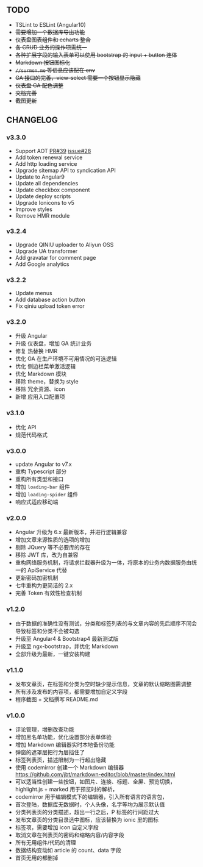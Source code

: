 
## TODO
- TSLint to ESLint (Angular10)
- ~~需要增加一个数据库导出功能~~
- ~~仪表盘图表组件和 echarts 整合~~
- ~~各 CRUD 业务的操作项需统一~~
- ~~各种扩展字段的输入表单可以使用 bootstrap 的 input + button 连体~~
- ~~Markdown 按钮图标化~~
- ~~`//surmon.me` 等信息应该配在 env~~
- ~~GA 接口的完善，view-select 需要一个按钮显示隐藏~~
- ~~仪表盘 GA 配色调整~~
- ~~文档完善~~
- ~~截图更新~~

## CHANGELOG

### v3.3.0
- Support AOT [PR#39](https://github.com/yah0130/hooyim.com.admin/pull/39) [issue#28](https://github.com/yah0130/hooyim.com.admin/issues/28)
- Add token renewal service
- Add http loading service
- Upgrade sitemap API to syndication API
- Update to Angular9
- Update all dependencies
- Update checkbox component
- Update deploy scripts
- Upgrade Ionicons to v5
- Improve styles
- Remove HMR module

### v3.2.4
- Upgrade QINIU uploader to Aliyun OSS
- Upgrade UA transformer
- Add gravatar for comment page
- Add Google analytics

### v3.2.2
- Update menus
- Add database action button
- Fix qiniu upload token error

### v3.2.0
- 升级 Angular
- 升级 仪表盘，增加 GA 统计业务
- 修复 热替换 HMR
- 优化 GA 在生产环境不可用情况的可选逻辑
- 优化 侧边栏菜单激活逻辑
- 优化 Markdown 模块
- 移除 theme，替换为 style
- 移除 冗余资源、icon
- 新增 应用入口配置项

### v3.1.0
- 优化 API
- 规范代码格式

### v3.0.0
- update Angular to v7.x
- 重构 Typescript 部分
- 重构所有类型和接口
- 增加 `loading-bar` 组件
- 增加 `loading-spider` 组件
- 响应式适应移动端

### v2.0.0
- Angular 升级为 6.x 最新版本，并进行逻辑兼容
- 增加文章来源性质的选项的增加
- 剔除 JQuery 等不必要库的存在
- 移除 JWT 库，改为自兼容
- 重构网络服务机制，将请求拦截器升级为一体，将原本的业务内数据服务由统一的 ApiService 代替
- 更新密码加密机制
- 七牛重构为更简洁的 2.x
- 完善 Token 有效性检查机制

### v1.2.0
- 由于数据的准确性没有测试，分类和标签列表的与文章内容的先后顺序不同会导致标签和分类不会被勾选
- 升级至 Angular4 & Bootstrap4 最新测试版 
- 升级至 ngx-bootstrap，并优化 Markdown
- 全部升级为最新，一键安装构建

### v1.1.0
- 发布文章页，在标签和分类为空时缺少提示信息，文章的默认缩略图需调整
- 所有涉及发布的内容项，都需要增加自定义字段
- 程序截图 + 文档撰写 README.md

### v1.0.0
- 评论管理，增删改查功能
- 增加黑名单功能，优化设置部分表单体验
- 增加 Markdown 编辑器实时本地备份功能
- 弹窗的遮罩层把行为层挡住了
- 标签列表页，描述限制为一行超出隐藏
- 使用 codemirror 创建一个 Markdown 编辑器 https://github.com/jbt/markdown-editor/blob/master/index.html
- 可以适当性创建一些按钮，如图片、连接、标题、全屏、预览切换，highlight.js + marked 用于预览时的解析，
- codemirror 用于编辑模式下的编辑器，引入所有语言的语言包，
- 首次登陆，数据库无数据时，个人头像，名字等均为展示默认值
- 分类列表页的分类描述，超出一行之后，P 标签的行间距过大
- 发布文章页的分类目录选中图标，应该替换为 ionic 里的图标
- 标签项，需要增加 icon 自定义字段
- 取消文章在列表页的密码和缩略内容/内容字段
- 所有无用组件/代码的清理
- 数据结构变动如 article 的 count、data 字段
- 首页无用的都删掉

